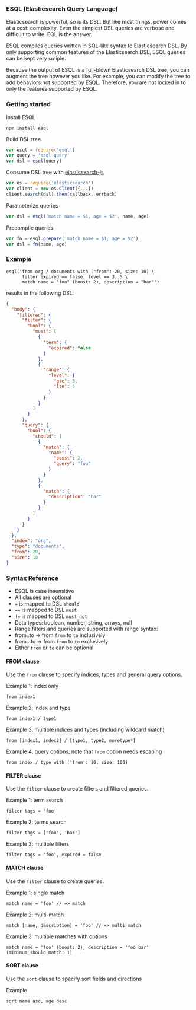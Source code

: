### ESQL (Elasticsearch Query Language)

Elasticsearch is powerful, so is its DSL. But like most things, power comes at a cost: complexity. Even the simplest DSL queries are verbose and difficult to write. EQL is the answer.

ESQL compiles queries written in SQL-like syntax to Elasticsearch DSL. By only supporting common features of the Elasticsearch DSL, ESQL queries can be kept very smiple.

Because the output of ESQL is a full-blown Elasticsearch DSL tree, you can augment the tree however you like. For example, you can modify the tree to add behaviors not supported by ESQL. Therefore, you are not locked in to only the features supported by ESQL.

### Getting started
Install ESQL
```
npm install esql
```

Build DSL tree
```javascript
var esql = require('esql')
var query = 'esql query'
var dsl = esql(query)
```

Consume DSL tree with [elasticsearch-js](https://github.com/elasticsearch/elasticsearch-js)
```javascript
var es = require('elasticsearch')
var client = new es.Client({...})
client.search(dsl).then(callback, errback)
```

Parameterize queries
```javascript
var dsl = esql('match name = $1, age = $2', name, age)
```

Precompile queries
```javascript
var fn = esql.prepare('match name = $1, age = $2')
var dsl = fn(name, age)
```

### Example

```
esql('from org / documents with ("from": 20, size: 10) \
      filter expired == false, level == 3..5 \
      match name = "foo" (boost: 2), description = "bar"')
```
results in the following DSL:
```json
{
  "body": {
    "filtered": {
      "filter": {
        "bool": {
          "must": [
            {
              "term": {
                "expired": false
              }
            },
            {
              "range": {
                "level": {
                  "gte": 3,
                  "lte": 5
                }
              }
            }
          ]
        }
      },
      "query": {
        "bool": {
          "should": [
            {
              "match": {
                "name": {
                  "boost": 2,
                  "query": "foo"
                }
              }
            },
            {
              "match": {
                "description": "bar"
              }
            }
          ]
        }
      }
    }
  },
  "index": "org",
  "type": "documents",
  "from": 20,
  "size": 10
}
```


### Syntax Reference

* ESQL is case insensitive
* All clauses are optional
* `=` is mapped to DSL `should`
* `==` is mapped to DSL `must`
* `!=` is mapped to DSL `must_not`
* Data types: boolean, number, string, arrays, null
* Range filters and queries are supported with range syntax:
 * from..to => from `from` to `to` inclusively
 * from...to => from `from` to `to` exclusively
 * Either `from` or `to` can be optional


#### FROM clause

Use the `from` clause to specify indices, types and general query options.

Example 1: index only
```
from index1
```

Example 2: index and type
```
from index1 / type1
```

Example 3: multiple indices and types (including wildcard match)
```
from [index1, index2] / [type1, type2, moretype*]
```

Example 4: query options, note that `from` option needs escaping
```
from index / type with ('from': 10, size: 100)
```

#### FILTER clause

Use the `filter` clause to create filters and filtered queries.

Example 1: term search
```
filter tags = 'foo'
```

Example 2: terms search
```
filter tags = ['foo', 'bar']
```

Example 3: multiple filters
```
filter tags = 'foo', expired = false
```


#### MATCH clause

Use the `filter` clause to create queries.

Example 1: single match
```
match name = 'foo' // => match
```

Example 2: multi-match
```
match [name, description] = 'foo' // => multi_match
```

Example 3: multiple matches with options
```
match name = 'foo' (boost: 2), description = 'foo bar' (minimum_should_match: 1)
```


#### SORT clause

Use the `sort` clause to specify sort fields and directions

Example
```
sort name asc, age desc
```
